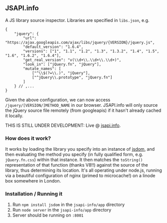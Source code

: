 ## JSAPI.info

A JS library source inspector. Libraries are specified in `libs.json`, e.g.

	{
		"jquery": {
			"url": "https://ajax.googleapis.com/ajax/libs/jquery/{VERSION}/jquery.js",
			"default_version": "1.6.4",
			"versions": ["1", "1.1", "1.2", "1.3", "1.3.2", "1.4", "1.5", "1.6", "1.6.2", "1.6.4"],
			"get_real_version": "v(\\d+\\.\\d+\\.\\d+)",
			"look_in": ["jQuery.fn", "jQuery"],
			"mutate_names": [
				["^\\$(?=\\.)", "jQuery"],
				["^jQuery\\.prototype", "jQuery.fn"]
			]
		} // ,...
	}

Given the above configuration, we can now access `/jquery/[VERSION/]METHOD_NAME` in our browser. JSAPI.info will only source the jQuery source file remotely (from googleapis) if it hasn't already cached it locally. 

THIS IS STILL UNDER DEVELOPMENT: Live @ [jsapi.info](http://jsapi.info).

### How does it work?

It works by loading the library you specify into an instance of [jsdom](https://github.com/tmpvar/jsdom), and then evaluating the method you specify (in fully qualified form, e.g. `jQuery.fn.css`) within that instance. It then matches the `toString()` representation of that function (thanks V8!!) against the source of the library, thus determining its location. It's all operating under node.js, running via a beautiful configuration of nginx (primed to microcache!) on a linode box somewhere in London.

### Installation / Running it

 1. Run `npm install jsdom` in the `jsapi-info/app` directory
 2. Run `node server` in the `jsapi-info/app` directory
 3. Server should be running on `:8001`


